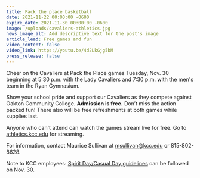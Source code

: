 ```yaml
---
title: Pack the place basketball
date: 2021-11-22 00:00:00 -0600
expire_date: 2021-11-30 00:00:00 -0600
image: /uploads/cavaliers-athletics.jpg
news_image_alt: Add descriptive text for the post's image
article_lead: Free games and fun
video_content: false
video_link: https://youtu.be/4d2LkGjg5bM
press_release: false
---
```

Cheer on the Cavaliers at Pack the Place games Tuesday, Nov. 30 beginning at 5:30 p.m. with the Lady Cavaliers and 7:30 p.m. with the men's team in the Ryan Gymnasium.

Show your school pride and support our Cavaliers as they compete against Oakton Community College.&nbsp;**Admission is free.** Don’t miss the action packed fun\! There also will be free refreshments at both games while supplies last.

Anyone who can't attend can watch the games stream live for free. Go to [athletics.kcc.edu](https://athletics.kcc.edu) for streaming.

For information, contact Maurice Sullivan at [msullivan@kcc.edu](mailto:msullivan@kcc.edu) or 815-802-8628.&nbsp;

Note to KCC employees: [Spirit Day/Casual Day guidelines](/uploads/pdf/CasualDayGuidelines-for-employees.pdf) can be followed on Nov. 30.
